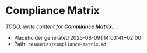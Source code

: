 # Compliance Matrix

_TODO: write content for **Compliance Matrix**._

- Placeholder generated 2025-08-09T14:03:41+02:00
- Path: `resources/compliance-matrix.md`
